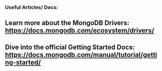 ### Useful Articles/ Docs:

## Learn more about the MongoDB Drivers: https://docs.mongodb.com/ecosystem/drivers/

## Dive into the official Getting Started Docs: https://docs.mongodb.com/manual/tutorial/getting-started/